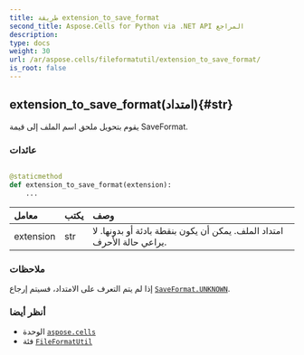 ```yaml
---
title: طريقة extension_to_save_format
second_title: Aspose.Cells for Python via .NET API المراجع
description:
type: docs
weight: 30
url: /ar/aspose.cells/fileformatutil/extension_to_save_format/
is_root: false
---
```

##  extension_to_save_format(امتداد){#str}
يقوم بتحويل ملحق اسم الملف إلى قيمة SaveFormat.


###  عائدات




```python

@staticmethod
def extension_to_save_format(extension):
    ...
```


| معامل| يكتب| وصف|
| :- | :- | :- |
| extension | str | امتداد الملف. يمكن أن يكون بنقطة بادئة أو بدونها. لا يراعي حالة الأحرف.|
###  ملاحظات

إذا لم يتم التعرف على الامتداد، فسيتم إرجاع [`SaveFormat.UNKNOWN`](/cells/python-net/ar/aspose.cells/saveformat#UNKNOWN).


###  أنظر أيضا

* الوحدة [`aspose.cells`](../../)
* فئة [`FileFormatUtil`](/cells/python-net/ar/aspose.cells/fileformatutil)
